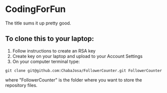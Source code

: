 # CodingForFun
The title sums it up pretty good.

## To clone this to your laptop:

1. Follow instructions to create an RSA key
2. Create key on your laptop and upload to your Account Settings
3. On your computer terminal type:

```
git clone git@github.com:ChabaJosa/FollowerCounter.git FollowerCounter
```

where "FollowerCounter" is the folder where you want to store the repository files.

